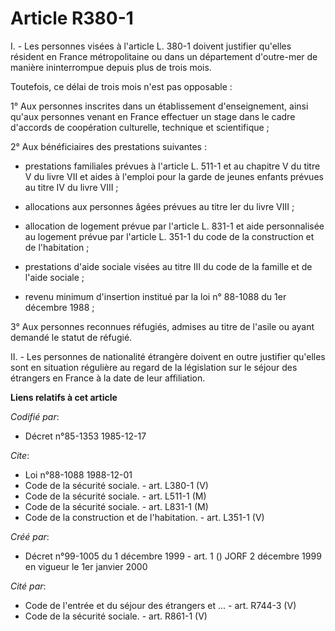 # Article R380-1

I. - Les personnes visées à l'article L. 380-1 doivent justifier qu'elles résident en France métropolitaine ou dans un
département d'outre-mer de manière ininterrompue depuis plus de trois mois.

Toutefois, ce délai de trois mois n'est pas opposable :

1° Aux personnes inscrites dans un établissement d'enseignement, ainsi qu'aux personnes venant en France effectuer un stage
dans le cadre d'accords de coopération culturelle, technique et scientifique ;

2° Aux bénéficiaires des prestations suivantes :

- prestations familiales prévues à l'article L. 511-1 et au chapitre V du titre V du livre VII et aides à l'emploi pour la
garde de jeunes enfants prévues au titre IV du livre VIII ;

- allocations aux personnes âgées prévues au titre Ier du livre VIII ;

- allocation de logement prévue par l'article L. 831-1 et aide personnalisée au logement prévue par l'article L. 351-1 du
code de la construction et de l'habitation ;

- prestations d'aide sociale visées au titre III du code de la famille et de l'aide sociale ;

- revenu minimum d'insertion institué par la loi n° 88-1088 du 1er décembre 1988 ;

3° Aux personnes reconnues réfugiés, admises au titre de l'asile ou ayant demandé le statut de réfugié.

II. - Les personnes de nationalité étrangère doivent en outre justifier qu'elles sont en situation régulière au regard de la
législation sur le séjour des étrangers en France à la date de leur affiliation.

**Liens relatifs à cet article**

_Codifié par_:

  - Décret n°85-1353 1985-12-17

_Cite_:

  - Loi n°88-1088 1988-12-01
  - Code de la sécurité sociale. - art. L380-1 (V)
  - Code de la sécurité sociale. - art. L511-1 (M)
  - Code de la sécurité sociale. - art. L831-1 (M)
  - Code de la construction et de l'habitation. - art. L351-1 (V)

_Créé par_:

  - Décret n°99-1005 du 1 décembre 1999 - art. 1 () JORF 2 décembre 1999 en vigueur le 1er janvier 2000

_Cité par_:

  - Code de l'entrée et du séjour des étrangers et ... - art. R744-3 (V)
  - Code de la sécurité sociale. - art. R861-1 (V)
